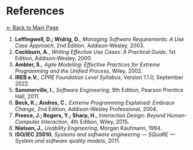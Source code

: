 # **References**

[← Back to Main Page](index.md)

1. **Leffingwell, D.; Widrig, D.**, *Managing Software Requirements: A Use Case Approach*, 2nd Edition, Addison-Wesley, 2003.
2. **Cockburn, A.**, *Writing Effective Use Cases: A Practical Guide*, 1st Edition, Addison-Wesley, 2000.
3. **Ambler, S.**, *Agile Modeling: Effective Practices for Extreme Programming and the Unified Process*, Wiley, 2002.
4. **IREB e.V.**, *CPRE Foundation Level Syllabus*, Version 1.1.0, September 2022.
5. **Sommerville, I.**, *Software Engineering*, 9th Edition, Pearson Prentice Hall, 2011.
6. **Beck, K.; Andres, C.**, *Extreme Programming Explained: Embrace Change*, 2nd Edition, Addison-Wesley Professional, 2004.
7. **Preece, J.; Rogers, Y.; Sharp, H.**, *Interaction Design: Beyond Human-Computer Interaction*, 4th Edition, Wiley, 2015.
8. **Nielsen, J.**, *Usability Engineering*, Morgan Kaufmann, 1994.
9. **ISO/IEC 25010**, *Systems and software engineering — SQuaRE — System and software quality models*, 2011.
